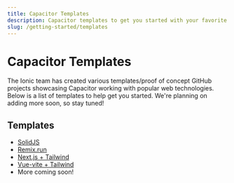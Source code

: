 ```yaml
---
title: Capacitor Templates
description: Capacitor templates to get you started with your favorite library or framework
slug: /getting-started/templates
---
```


# Capacitor Templates

The Ionic team has created various templates/proof of concept GitHub projects showcasing Capacitor working with popular web technologies. Below is a list of templates to help get you started. We're planning on adding more soon, so stay tuned!

## Templates

- [SolidJS](https://github.com/ionic-team/capacitor-solidjs-templates)
- [Remix.run](https://github.com/ionic-team/capacitor-remix-templates)
- [Next.js + Tailwind](https://github.com/mlynch/nextjs-tailwind-ionic-capacitor-starter)
- [Vue-vite + Tailwind](https://github.com/benchen216/vue-tailwind-ionic-capacitor-starter)
- More coming soon!
